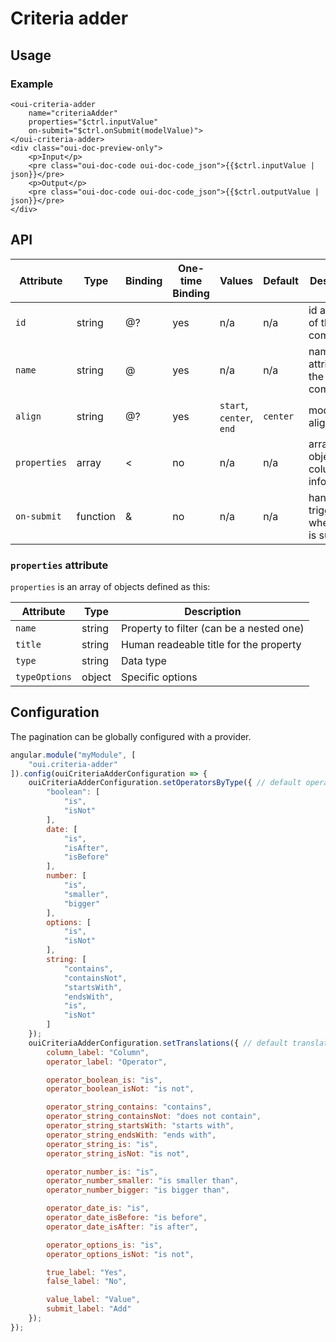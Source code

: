 # Criteria adder

<component-status cx-design="complete" ux="complete"></component-status>

## Usage

### Example

```html:preview
<oui-criteria-adder
    name="criteriaAdder"
    properties="$ctrl.inputValue"
    on-submit="$ctrl.onSubmit(modelValue)">
</oui-criteria-adder>
<div class="oui-doc-preview-only">
    <p>Input</p>
    <pre class="oui-doc-code oui-doc-code_json">{{$ctrl.inputValue | json}}</pre>
    <p>Output</p>
    <pre class="oui-doc-code oui-doc-code_json">{{$ctrl.outputValue | json}}</pre>
</div>
```

## API

| Attribute     | Type      | Binding   | One-time Binding  | Values                    | Default   | Description
| ----          | ----      | ----      | ----              | ----                      | ----      | ----
| `id`          | string    | @?        | yes               | n/a                       | n/a       | id attribute of the component
| `name`        | string    | @         | yes               | n/a                       | n/a       | name attribute of the component
| `align`       | string    | @?        | yes               | `start`, `center`, `end`  | `center`  | modifier for alignment
| `properties`  | array     | <         | no                | n/a                       | n/a       | array of objects with columns informations
| `on-submit`   | function  | &         | no                | n/a                       | n/a       | handler triggered when form is submitted

### `properties` attribute

`properties` is an array of objects defined as this:

| Attribute     | Type      | Description
| ----          | ----      | -----
| `name`        | string    | Property to filter (can be a nested one)
| `title`       | string    | Human readeable title for the property
| `type`        | string    | Data type
| `typeOptions` | object    | Specific options

## Configuration

The pagination can be globally configured with a provider.

```js
angular.module("myModule", [
    "oui.criteria-adder"
]).config(ouiCriteriaAdderConfiguration => {
    ouiCriteriaAdderConfiguration.setOperatorsByType({ // default operatorsByType
        "boolean": [
            "is",
            "isNot"
        ],
        date: [
            "is",
            "isAfter",
            "isBefore"
        ],
        number: [
            "is",
            "smaller",
            "bigger"
        ],
        options: [
            "is",
            "isNot"
        ],
        string: [
            "contains",
            "containsNot",
            "startsWith",
            "endsWith",
            "is",
            "isNot"
        ]
    });
    ouiCriteriaAdderConfiguration.setTranslations({ // default translations
        column_label: "Column",
        operator_label: "Operator",

        operator_boolean_is: "is",
        operator_boolean_isNot: "is not",

        operator_string_contains: "contains",
        operator_string_containsNot: "does not contain",
        operator_string_startsWith: "starts with",
        operator_string_endsWith: "ends with",
        operator_string_is: "is",
        operator_string_isNot: "is not",

        operator_number_is: "is",
        operator_number_smaller: "is smaller than",
        operator_number_bigger: "is bigger than",

        operator_date_is: "is",
        operator_date_isBefore: "is before",
        operator_date_isAfter: "is after",

        operator_options_is: "is",
        operator_options_isNot: "is not",

        true_label: "Yes",
        false_label: "No",

        value_label: "Value",
        submit_label: "Add"
    });
});
```
